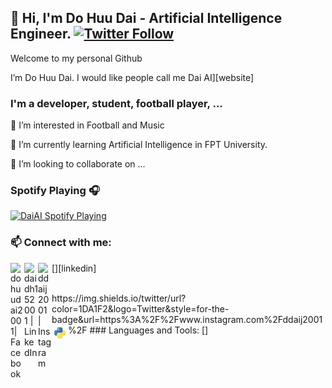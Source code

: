 👋 Hi, I'm Do Huu Dai - Artificial Intelligence Engineer.
[![Twitter Follow](https://img.shields.io/twitter/follow/ddaij2001?color=1DA1F2&logo=twitter&style=for-the-badge)](https://img.shields.io/twitter/url?color=1DA1F2&logo=Twitter&style=for-the-badge&url=https%3A%2F%2Fwww.instagram.com%2Fddaij2001%2F)
 ------------
 Welcome to my personal Github

 I’m Do Huu Dai.
 I would like people call me Dai AI][website]
 
 ### I'm a developer, student, football player, ...
 
 👀 I’m interested in Football and Music
 
 🌱 I’m currently learning Artificial Intelligence in FPT University.
 
 💞️ I’m looking to collaborate on ...
 
 ### Spotify Playing 🎧

[<img src="https://now-playing-codestackr.vercel.app/api/spotify-playing" alt="DaiAI Spotify Playing" width="350" />](https://open.spotify.com/user/swyqyimdc12jajde4vpwd2x1b)
 
 ### 📫 Connect with me:
  [<img align="left" alt=" dohuudai2001| Facebook" width="22px" src="https://cdn.jsdelivr.net/npm/simple-icons@v3/icons/facebook.svg" />][facebook]
  [<img align="left" alt=" daidh152001 | LinkedIn" width="22px" src="https://cdn.jsdelivr.net/npm/simple-icons@v3/icons/linkedin.svg" />][linkedin]
  [<img align="left" alt="ddaij2001 | Instagram" width="22px" src="https://cdn.jsdelivr.net/npm/simple-icons@v3/icons/instagram.svg" />][instagram]
 
 <br />
 https://img.shields.io/twitter/url?color=1DA1F2&logo=Twitter&style=for-the-badge&url=https%3A%2F%2Fwww.instagram.com%2Fddaij2001%2F
 ### Languages and Tools:
 [<img align="left" alt="Visual Studio Code" width="26px"
       src="https://raw.githubusercontent.com/github/explore/80688e429a7d4ef2fca1e82350fe8e3517d3494d/topics/python/python.png" />]
 
 
 
 <br />
 
[twitter]: https://www.linkedin.com/in/daidh152001
[facebook]: https://www.facebook.com/dohuudai2001
[instagram]: https://www.instagram.com/ddaij2001/

<!---
daidh152001/daidh152001 is a ✨ special ✨ repository because its `README.md` (this file) appears on your GitHub profile.
You can click the Preview link to take a look at your changes.
--->
